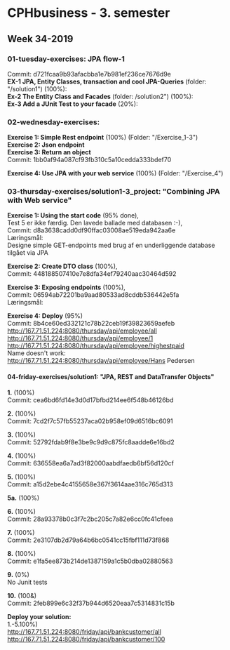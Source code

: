# CPHbusiness - 3. semester

## Week 34-2019

### 01-tuesday-exercises: JPA flow-1  
Commit: d721fcaa9b93afacbba1e7b981ef236ce7676d9e  
**EX-1 JPA, Entity Classes, transaction and cool JPA-Queries** (folder: "/solution1") (100%):  
**Ex-2   The Entity Class and Facades** (folder: /solution2") (100%):  
**Ex-3  Add a JUnit Test to your facade** (20%):  
  
  
  
### 02-wednesday-exercises:
**Exercise 1: Simple Rest endpoint** (100%) (Folder: "/Exercise_1-3")  
**Exercise 2: Json endpoint**  
**Exercise 3: Return an object**  
Commit: 1bb0af94a087cf93fb310c5a10cedda333bdef70  

**Exercise 4: Use JPA with your web service** (100%) (Folder: "/Exercise_4")
  
  
  
### 03-thursday-exercises/solution1-3_project: "Combining JPA with Web service"
**Exercise 1: Using the start code** (95% done),  
Test 5 er ikke færdig. Den lavede ballade med databasen :-),  
Commit: d8a3638cadd0df90ffac03008ae519eda942aa6e  
Læringsmål:  
Designe simple GET-endpoints med brug af en underliggende database tilgået via JPA  

**Exercise 2: Create DTO class** (100%),  
Commit: 448188507410e7e8dfa34ef79240aac30464d592  


**Exercise 3: Exposing endpoints** (100%),  
Commit: 06594ab72201ba9aad80533ad8cddb536442e5fa  
Læringsmål:


**Exercise 4: Deploy** (95%)  
Commit: 8b4ce60ed332121c78b22ceb19f39823659aefeb  
http://167.71.51.224:8080/thursday/api/employee/all  
http://167.71.51.224:8080/thursday/api/employee/1  
http://167.71.51.224:8080/thursday/api/employee/highestpaid  
Name doesn't work:  
http://167.71.51.224:8080/thursday/api/employee/Hans Pedersen
  
  

#### 04-friday-exercises/solution1: "JPA, REST and DataTransfer Objects"
**1.** (100%)  
Commit: cea6bd6fd14e3d0d17bfbd214ee6f548b46126bd

**2.** (100%)  
Commit: 7cd2f7c57fb55237aca02b958ef09d6516bc6091

**3.** (100%)  
Commit: 52792fdab9f8e3be9c9d9c875fc8aadde6e16bd2

**4.** (100%)  
Commit: 636558ea6a7ad3f82000aabdfaedb6bf56d120cf

**5.** (100%)  
Commit: a15d2ebe4c4155658e367f3614aae316c765d313

**5a.** (100%)  

**6.** (100%)  
Commit: 28a93378b0c3f7c2bc205c7a82e6cc0fc41cfeea

**7.** (100%)  
Commit: 2e3107db2d79a64b6bc0541cc15fbf111d73f868

**8.** (100%)  
Commit: e1fa5ee873b214de1387159a1c5b0dba02880563

**9.** (0%)  
No Junit tests

**10.** (100&)  
Commit: 2feb899e6c32f37b944d6520eaa7c5314831c15b


**Deploy your solution:**  
1.-5.100%)  
http://167.71.51.224:8080/friday/api/bankcustomer/all  
http://167.71.51.224:8080/friday/api/bankcustomer/100
